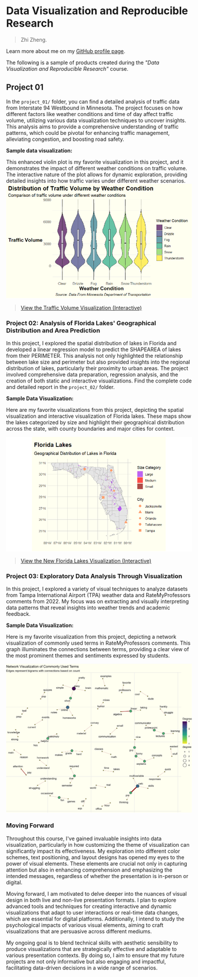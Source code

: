 # Data Visualization and Reproducible Research

> Zhi Zheng. 

Learn more about me on my [GitHub profile page](https://github.com/ZhiZheng0889). 


The following is a sample of products created during the _"Data Visualization and Reproducible Research"_ course.


## Project 01

In the `project_01/` folder, you can find a detailed analysis of traffic data from Interstate 94 Westbound in Minnesota. The project focuses on how different factors like weather conditions and time of day affect traffic volume, utilizing various data visualization techniques to uncover insights. This analysis aims to provide a comprehensive understanding of traffic patterns, which could be pivotal for enhancing traffic management, alleviating congestion, and boosting road safety.

**Sample data visualization:** 

This enhanced violin plot is my favorite visualization in this project, and it demonstrates the impact of different weather conditions on traffic volume. The interactive nature of the plot allows for dynamic exploration, providing detailed insights into how traffic varies under different weather scenarios.
![Violin Plot of Traffic Volume by Weather](figures/violin_plot_weather.png)

> [View the Traffic Volume Visualization (Interactive)](figures/interactive_traffic_volume.html)



### Project 02: Analysis of Florida Lakes' Geographical Distribution and Area Prediction

In this project, I explored the spatial distribution of lakes in Florida and developed a linear regression model to predict the SHAPEAREA of lakes from their PERIMETER. This analysis not only highlighted the relationship between lake size and perimeter but also provided insights into the regional distribution of lakes, particularly their proximity to urban areas. The project involved comprehensive data preparation, regression analysis, and the creation of both static and interactive visualizations. Find the complete code and detailed report in the `project_02/` folder.

**Sample Data Visualization:**

Here are my favorite visualizations from this project, depicting the spatial visualization and interactive visualization of Florida lakes. These maps show the lakes categorized by size and highlight their geographical distribution across the state, with county boundaries and major cities for context.

![Florida Lakes Spatial Visualization Fourth Iteration](figures/spatial_viz_4.png)

> [View the New Florida Lakes Visualization (Interactive)](figures/florida_lakes_interactice_map_revised.html)


### Project 03: Exploratory Data Analysis Through Visualization

In this project, I explored a variety of visual techniques to analyze datasets from Tampa International Airport (TPA) weather data and RateMyProfessors comments from 2022. My focus was on extracting and visually interpreting data patterns that reveal insights into weather trends and academic feedback.

**Sample Data Visualization:**

Here is my favorite visualization from this project, depicting a network visualization of commonly used terms in RateMyProfessors comments. This graph illuminates the connections between terms, providing a clear view of the most prominent themes and sentiments expressed by students.

![Network Visualization of Commonly Used Terms](figures/network_plot.png)


### Moving Forward

Throughout this course, I've gained invaluable insights into data visualization, particularly in how customizing the theme of visualization can significantly impact its effectiveness. My exploration into different color schemes, text positioning, and layout designs has opened my eyes to the power of visual elements. These elements are crucial not only in capturing attention but also in enhancing comprehension and emphasizing the intended messages, regardless of whether the presentation is in-person or digital.

Moving forward, I am motivated to delve deeper into the nuances of visual design in both live and non-live presentation formats. I plan to explore advanced tools and techniques for creating interactive and dynamic visualizations that adapt to user interactions or real-time data changes, which are essential for digital platforms. Additionally, I intend to study the psychological impacts of various visual elements, aiming to craft visualizations that are persuasive across different mediums.

My ongoing goal is to blend technical skills with aesthetic sensibility to produce visualizations that are strategically effective and adaptable to various presentation contexts. By doing so, I aim to ensure that my future projects are not only informative but also engaging and impactful, facilitating data-driven decisions in a wide range of scenarios.


